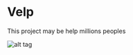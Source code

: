# Velp
This project may be help millions peoples




![alt tag](https://user-images.githubusercontent.com/31259204/35996088-7f68a050-0d26-11e8-8ec8-ed7d29299c98.png)
